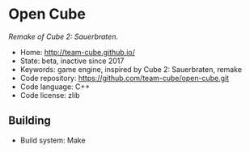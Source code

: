 # Open Cube

_Remake of Cube 2: Sauerbraten._

- Home: http://team-cube.github.io/
- State: beta, inactive since 2017
- Keywords: game engine, inspired by Cube 2: Sauerbraten, remake
- Code repository: https://github.com/team-cube/open-cube.git
- Code language: C++
- Code license: zlib

## Building

- Build system: Make
